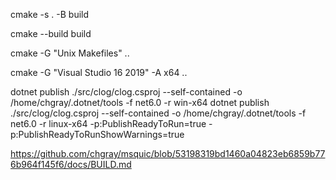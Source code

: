 cmake -s . -B build

cmake --build build


cmake -G "Unix Makefiles" ..

cmake -G "Visual Studio 16 2019" -A x64 ..

dotnet publish ./src/clog/clog.csproj --self-contained -o /home/chgray/.dotnet/tools -f net6.0 -r win-x64
dotnet publish ./src/clog/clog.csproj --self-contained -o /home/chgray/.dotnet/tools -f net6.0 -r linux-x64 -p:PublishReadyToRun=true -p:PublishReadyToRunShowWarnings=true

https://github.com/chgray/msquic/blob/53198319bd1460a04823eb6859b776b964f145f6/docs/BUILD.md

